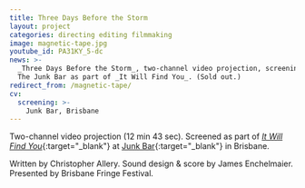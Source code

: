 ```yaml
---
title: Three Days Before the Storm
layout: project
categories: directing editing filmmaking
image: magnetic-tape.jpg
youtube_id: PA31KY_5-dc
news: >-
  _Three Days Before the Storm_, two-channel video projection, screening at
  The Junk Bar as part of _It Will Find You_. (Sold out.)
redirect_from: /magnetic-tape/
cv:
  screening: >-
    Junk Bar, Brisbane
---
```


Two-channel video projection (12 min 43 sec). Screened as part
of [_It Will Find You_][tix]{:target="_blank"} at [Junk Bar]{:target="_blank"}
in Brisbane.

Written by Christopher Allery. Sound design & score by James Enchelmaier. Presented by Brisbane
Fringe Festival.

[tix]: http://www.stickytickets.com.au/28425
[junk bar]: http://www.thejunkbar.com.au/
